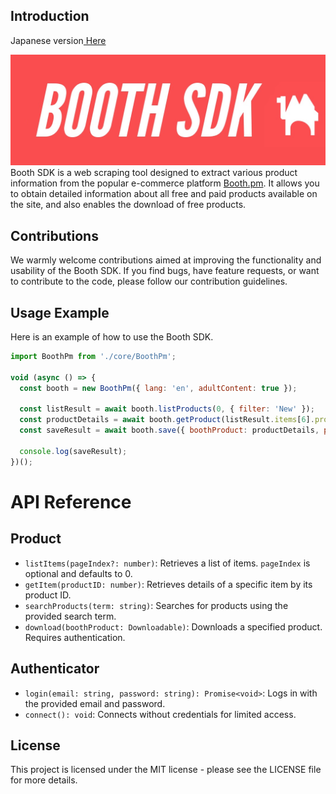 ## **Introduction**
<p>Japanese version<a href="readme.md"> Here</a></p>
<img src="banner.jpg">
Booth SDK is a web scraping tool designed to extract various product information from the popular e-commerce platform <a href="https://booth.pm">Booth.pm</a>. It allows you to obtain detailed information about all free and paid products available on the site, and also enables the download of free products.

## **Contributions**

We warmly welcome contributions aimed at improving the functionality and usability of the Booth SDK. If you find bugs, have feature requests, or want to contribute to the code, please follow our contribution guidelines.

## **Usage Example**

Here is an example of how to use the Booth SDK.

```jsx
import BoothPm from './core/BoothPm';

void (async () => {
  const booth = new BoothPm({ lang: 'en', adultContent: true });

  const listResult = await booth.listProducts(0, { filter: 'New' });
  const productDetails = await booth.getProduct(listResult.items[6].productId);
  const saveResult = await booth.save({ boothProduct: productDetails, path: './downloads' });

  console.log(saveResult);
})();

```

# API Reference

## Product

- `listItems(pageIndex?: number)`: Retrieves a list of items. `pageIndex` is optional and defaults to 0.
- `getItem(productID: number)`: Retrieves details of a specific item by its product ID.
- `searchProducts(term: string)`: Searches for products using the provided search term.
- `download(boothProduct: Downloadable)`: Downloads a specified product. Requires authentication.

## Authenticator

- `login(email: string, password: string): Promise<void>`: Logs in with the provided email and password.
- `connect(): void`: Connects without credentials for limited access.



## **License**

This project is licensed under the MIT license - please see the LICENSE file for more details.
